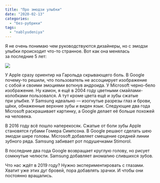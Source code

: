 ```yaml
---
title: "Про эмодзи улыбки"
date: "2020-02-13"
categories: 
  - "без-рубрики"
tags: 
  - "nablyudeniya"
---
```


Я не очень понимаю чем руководствуются дизайнеры, но с эмодзи улыбки происходит что-то странное. Вот как она менялась за последние 5 лет:

![](/blog/assets/img/emoji-lg-1024x1024.jpg)

У Apple сразу ориентир на Гарольда скрывающего боль. В Google почему-то решили, что пользователь не ассоциирует изображение с собой и своими эмоциями воткнув андроида. У Microsoft черно-бело изображение. Ну камон, я ещё в 2004 году цветными смайлами-колобками пользовался. А тут кроме цвета ещё и зубы сжатые при улыбке. У Samsung идеально — изогнутые разрезы глаз и брови, щёки, обнаженные верхние зубы и виден язык. Следующие два года Microsoft раскрашивает картинку, а Google делает её больше похожей на человека.

В 2016 году всё пошло наперекосяк. Сжатые от боли зубы Apple становятся губами Гомера Симпсона. В Google решают сделать шею эмодзи шире головы. Microsoft добавляет смещение средней линии зубного ряда. Samsung забивает рот подушечками Stimorol.

В последние два года Google возвращает круглую голову, но рисует сомкнутые челюсти. Samsung добавляет аномалию слившихся зубов.

Что нас ждёт в 2019 году? Нужно экспериментировать с глазами. Хватит уже этих дуг бровей, пора добавлять зрачки. И чтобы они постоянно вращались.
